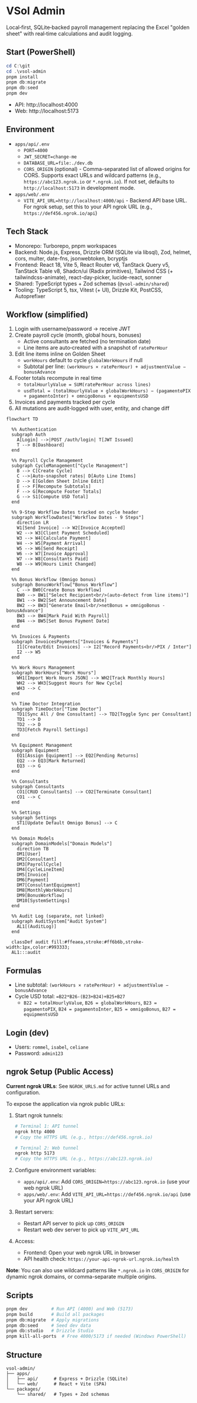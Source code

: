 # VSol Admin

Local‑first, SQLite‑backed payroll management replacing the Excel "golden sheet" with real‑time calculations and audit logging.

## Start (PowerShell)

```powershell
cd C:\git
cd .\vsol-admin
pnpm install
pnpm db:migrate
pnpm db:seed
pnpm dev
```

- API: http://localhost:4000
- Web: http://localhost:5173

## Environment

- `apps/api/.env`
  - `PORT=4000`
  - `JWT_SECRET=change-me`
  - `DATABASE_URL=file:./dev.db`
  - `CORS_ORIGIN` (optional) - Comma-separated list of allowed origins for CORS. Supports exact URLs and wildcard patterns (e.g., `https://abc123.ngrok.io` or `*.ngrok.io`). If not set, defaults to `http://localhost:5173` in development mode.
- `apps/web/.env`
  - `VITE_API_URL=http://localhost:4000/api` - Backend API base URL. For ngrok setup, set this to your API ngrok URL (e.g., `https://def456.ngrok.io/api`)

## Tech Stack

- Monorepo: Turborepo, pnpm workspaces
- Backend: Node.js, Express, Drizzle ORM (SQLite via libsql), Zod, helmet, cors, multer, date-fns, jsonwebtoken, bcryptjs
- Frontend: React 18, Vite 5, React Router v6, TanStack Query v5, TanStack Table v8, Shadcn/ui (Radix primitives), Tailwind CSS (+ tailwindcss-animate), react-day-picker, lucide-react, sonner
- Shared: TypeScript types + Zod schemas (`@vsol-admin/shared`)
- Tooling: TypeScript 5, tsx, Vitest (+ UI), Drizzle Kit, PostCSS, Autoprefixer

## Workflow (simplified)

1. Login with username/password → receive JWT
2. Create payroll cycle (month, global hours, bonuses)
   - Active consultants are fetched (no termination date)
   - Line items are auto‑created with a snapshot of `ratePerHour`
3. Edit line items inline on Golden Sheet
   - `workHours` default to cycle `globalWorkHours` if null
   - Subtotal per line: `(workHours × ratePerHour) + adjustmentValue − bonusAdvance`
4. Footer totals recompute in real time
   - `totalHourlyValue = SUM(ratePerHour across lines)`
   - `usdTotal = (totalHourlyValue × globalWorkHours) − (pagamentoPIX + pagamentoInter) + omnigoBonus + equipmentsUSD`
5. Invoices and payments tracked per cycle
6. All mutations are audit‑logged with user, entity, and change diff

```mermaid
flowchart TD

  %% Authentication
  subgraph Auth
    A[Login] -->|POST /auth/login| T[JWT Issued]
    T --> B[Dashboard]
  end

  %% Payroll Cycle Management
  subgraph CycleManagement["Cycle Management"]
    B --> C[Create Cycle]
    C -->|Auto-snapshot rates| D[Auto Line Items]
    D --> E[Golden Sheet Inline Edit]
    E --> F[Recompute Subtotals]
    F --> G[Recompute Footer Totals]
    G --> S1[Compute USD Total]
  end

  %% 9-Step Workflow Dates tracked on cycle header
  subgraph WorkflowDates["Workflow Dates - 9 Steps"]
    direction LR
    W1[Send Invoice] --> W2[Invoice Accepted]
    W2 --> W3[Client Payment Scheduled]
    W3 --> W4[Calculate Payment]
    W4 --> W5[Payment Arrival]
    W5 --> W6[Send Receipt]
    W6 --> W7[Invoice Approval]
    W7 --> W8[Consultants Paid]
    W8 --> W9[Hours Limit Changed]
  end

  %% Bonus Workflow (Omnigo bonus)
  subgraph BonusWorkflow["Bonus Workflow"]
    C --> BW0[Create Bonus Workflow]
    BW0 --> BW1["Select Recipient<br/>(auto-detect from line items)"]
    BW1 --> BW2[Set Announcement Date]
    BW2 --> BW3["Generate Email<br/>netBonus = omnigoBonus - bonusAdvance"]
    BW3 --> BW4[Mark Paid With Payroll]
    BW4 --> BW5[Set Bonus Payment Date]
  end

  %% Invoices & Payments
  subgraph InvoicesPayments["Invoices & Payments"]
    I1[Create/Edit Invoices] --> I2["Record Payments<br/>PIX / Inter"]
    I2 --> W5
  end

  %% Work Hours Management
  subgraph WorkHours["Work Hours"]
    WH1[Import Work Hours JSON] --> WH2[Track Monthly Hours]
    WH2 --> WH3[Suggest Hours for New Cycle]
    WH3 --> C
  end

  %% Time Doctor Integration
  subgraph TimeDoctor["Time Doctor"]
    TD1[Sync All / One Consultant] --> TD2[Toggle Sync per Consultant]
    TD1 --> D
    TD2 --> D
    TD3[Fetch Payroll Settings]
  end

  %% Equipment Management
  subgraph Equipment
    EQ1[Assign Equipment] --> EQ2[Pending Returns]
    EQ2 --> EQ3[Mark Returned]
    EQ3 --> G
  end

  %% Consultants
  subgraph Consultants
    CO1[CRUD Consultants] --> CO2[Terminate Consultant]
    CO1 --> C
  end

  %% Settings
  subgraph Settings
    ST1[Update Default Omnigo Bonus] --> C
  end

  %% Domain Models
  subgraph DomainModels["Domain Models"]
    direction TB
    DM1[User]
    DM2[Consultant]
    DM3[PayrollCycle]
    DM4[CycleLineItem]
    DM5[Invoice]
    DM6[Payment]
    DM7[ConsultantEquipment]
    DM8[MonthlyWorkHours]
    DM9[BonusWorkflow]
    DM10[SystemSettings]
  end

  %% Audit Log (separate, not linked)
  subgraph AuditSystem["Audit System"]
    AL1[(AuditLog)]
  end

  classDef audit fill:#ffeaea,stroke:#ff6b6b,stroke-width:1px,color:#993333;
  AL1:::audit
```

## Formulas

- Line subtotal: `(workHours × ratePerHour) + adjustmentValue − bonusAdvance`
- Cycle USD total: `=B22*B26-(B23+B24)+B25+B27`
  - `B22 = totalHourlyValue`, `B26 = globalWorkHours`, `B23 = pagamentoPIX`, `B24 = pagamentoInter`, `B25 = omnigoBonus`, `B27 = equipmentsUSD`

## Login (dev)

- Users: `rommel`, `isabel`, `celiane`
- Password: `admin123`

## ngrok Setup (Public Access)

**Current ngrok URLs**: See `NGROK_URLS.md` for active tunnel URLs and configuration.

To expose the application via ngrok public URLs:

1. Start ngrok tunnels:
   ```bash
   # Terminal 1: API tunnel
   ngrok http 4000
   # Copy the HTTPS URL (e.g., https://def456.ngrok.io)
   
   # Terminal 2: Web tunnel
   ngrok http 5173
   # Copy the HTTPS URL (e.g., https://abc123.ngrok.io)
   ```

2. Configure environment variables:
   - `apps/api/.env`: Add `CORS_ORIGIN=https://abc123.ngrok.io` (use your web ngrok URL)
   - `apps/web/.env`: Add `VITE_API_URL=https://def456.ngrok.io/api` (use your API ngrok URL)

3. Restart servers:
   - Restart API server to pick up `CORS_ORIGIN`
   - Restart web dev server to pick up `VITE_API_URL`

4. Access:
   - Frontend: Open your web ngrok URL in browser
   - API health check: `https://your-api-ngrok-url.ngrok.io/health`

**Note**: You can also use wildcard patterns like `*.ngrok.io` in `CORS_ORIGIN` for dynamic ngrok domains, or comma-separate multiple origins.

## Scripts

```bash
pnpm dev         # Run API (4000) and Web (5173)
pnpm build       # Build all packages
pnpm db:migrate  # Apply migrations
pnpm db:seed     # Seed dev data
pnpm db:studio   # Drizzle Studio
pnpm kill-all-ports  # Free 4000/5173 if needed (Windows PowerShell)
```

## Structure

```
vsol-admin/
├── apps/
│   ├── api/      # Express + Drizzle (SQLite)
│   └── web/      # React + Vite (SPA)
└── packages/
    └── shared/   # Types + Zod schemas
```
